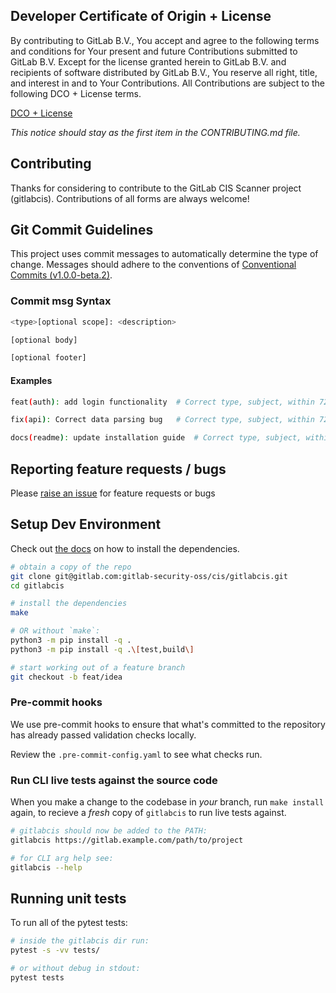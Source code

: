 ## Developer Certificate of Origin + License

By contributing to GitLab B.V., You accept and agree to the following terms and
conditions for Your present and future Contributions submitted to GitLab B.V.
Except for the license granted herein to GitLab B.V. and recipients of software
distributed by GitLab B.V., You reserve all right, title, and interest in and to
Your Contributions. All Contributions are subject to the following DCO + License
terms.

[DCO + License](https://gitlab.com/gitlab-org/dco/blob/master/README.md)

_This notice should stay as the first item in the CONTRIBUTING.md file._

## Contributing

Thanks for considering to contribute to the GitLab CIS Scanner project (gitlabcis). Contributions of all forms are always welcome!

## Git Commit Guidelines

This project uses commit messages to automatically determine the type of change.
Messages should adhere to the conventions of [Conventional Commits (v1.0.0-beta.2)](https://www.conventionalcommits.org/en/v1.0.0-beta.2/).

### Commit msg Syntax

```sh
<type>[optional scope]: <description>

[optional body]

[optional footer]
```

#### Examples

```sh
feat(auth): add login functionality  # Correct type, subject, within 72 characters

fix(api): Correct data parsing bug   # Correct type, subject, within 72 characters

docs(readme): update installation guide  # Correct type, subject, within 72 characters
```

## Reporting feature requests / bugs

Please [raise an issue](https://gitlab.com/gitlab-security-oss/cis/gitlabcis/-/issues) for feature requests or bugs

## Setup Dev Environment

Check out [the docs](https://gitlab.com/gitlab-security-oss/cis/gitlabcis/-/blob/main/docs/readme.md?ref_type=heads#for-developers-install) on how to install the dependencies.

```sh
# obtain a copy of the repo
git clone git@gitlab.com:gitlab-security-oss/cis/gitlabcis.git
cd gitlabcis

# install the dependencies
make

# OR without `make`:
python3 -m pip install -q .
python3 -m pip install -q .\[test,build\]

# start working out of a feature branch
git checkout -b feat/idea
```

### Pre-commit hooks

We use pre-commit hooks to ensure that what's committed to the repository has already passed validation checks locally.

Review the `.pre-commit-config.yaml` to see what checks run.

### Run CLI live tests against the source code

When you make a change to the codebase in _your_ branch, run `make install` again, to recieve a _fresh_ copy of `gitlabcis` to run live tests against.

```sh
# gitlabcis should now be added to the PATH:
gitlabcis https://gitlab.example.com/path/to/project

# for CLI arg help see:
gitlabcis --help
```

## Running unit tests

To run all of the pytest tests:

```sh
# inside the gitlabcis dir run:
pytest -s -vv tests/

# or without debug in stdout:
pytest tests
```
